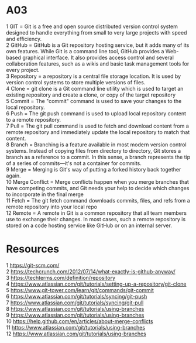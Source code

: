 # A03

1 GIT = Git is a free and open source distributed version control system designed to handle everything from small to very large projects with speed and efficiency.<br/>
2 GitHub = GitHub is a Git repository hosting service, but it adds many of its own features. While Git is a command line tool, GitHub provides a Web-based graphical interface. It also provides access control and several collaboration features, such as a wikis and basic task management tools for every project.<br/>
3 Repository = a repository is a central file storage location. It is used by version control systems to store multiple versions of files.<br/>
4 Clone = git clone is a Git command line utility which is used to target an existing repository and create a clone, or copy of the target repository<br/>
5 Commit = The "commit" command is used to save your changes to the local repository.<br/>
6 Push = The git push command is used to upload local repository content to a remote repository. <br/>
7 Pull = The git pull command is used to fetch and download content from a remote repository and immediately update the local repository to match that content.<br/>
8 Branch = Branching is a feature available in most modern version control systems. Instead of copying files from directory to directory, Git stores a branch as a reference to a commit. In this sense, a branch represents the tip of a series of commits—it's not a container for commits.<br/>
9 Merge = Merging is Git's way of putting a forked history back together again. <br/>
10 Merge Conflict = Merge conflicts happen when you merge branches that have competing commits, and Git needs your help to decide which changes to incorporate in the final merge<br/>
11 Fetch = The git fetch command downloads commits, files, and refs from a remote repository into your local repo<br/>
12 Remote = A remote in Git is a common repository that all team members use to exchange their changes. In most cases, such a remote repository is stored on a code hosting service like GitHub or on an internal server.<br/>


# Resources
1 https://git-scm.com/<br/>
2 https://techcrunch.com/2012/07/14/what-exactly-is-github-anyway/<br/>
3 https://techterms.com/definition/repository<br/>
4 https://www.atlassian.com/git/tutorials/setting-up-a-repository/git-clone<br/>
5 https://www.git-tower.com/learn/git/commands/git-commit<br/>
6 https://www.atlassian.com/git/tutorials/syncing/git-push<br/>
7 https://www.atlassian.com/git/tutorials/syncing/git-pull<br/>
8 https://www.atlassian.com/git/tutorials/using-branches<br/>
9 https://www.atlassian.com/git/tutorials/using-branches<br/>
10 https://help.github.com/en/articles/about-merge-conflicts<br/>
11 https://www.atlassian.com/git/tutorials/using-branches<br/>
12 https://www.atlassian.com/git/tutorials/using-branches<br/>
